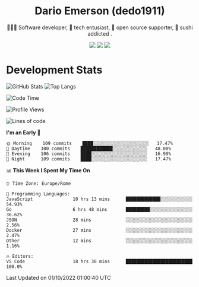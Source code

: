 <div align="center">
  
# Dario Emerson (dedo1911)
👨🏼‍💻 Software developer, 🔧 tech entusiast, 🙌 open source supporter, 🍣 sushi addicted .

[![](https://img.shields.io/badge/-Linkedin-informational?style=for-the-badge&logo=linkedin&logoColor=white&color=2867B2)](http://linkedin.com/in/dedo1911)
[![](https://img.shields.io/badge/-Telegram-informational?style=for-the-badge&logo=telegram&logoColor=white&color=0088cc)](https://t.me/dedo1911)
[![](https://img.shields.io/badge/-Facebook-informational?style=for-the-badge&logo=facebook&logoColor=white&color=3b5998)](https://fb.com/dedo1911)

</div>

# Development Stats

![GitHub Stats](https://github-readme-stats.vercel.app/api?username=dedo1911&hide=&count_private=true&title_color=84cc16&text_color=ffffff&icon_color=84cc16&bg_color=1c1917&hide_border=true&border_radius=0&show_icons=true)
![Top Langs](https://github-readme-stats.vercel.app/api/top-langs/?username=dedo1911&theme=chartreuse-dark&layout=compact)

<!--START_SECTION:waka-->
![Code Time](http://img.shields.io/badge/Code%20Time-985%20hrs%2034%20mins-blue)

![Profile Views](http://img.shields.io/badge/Profile%20Views-0-blue)

![Lines of code](https://img.shields.io/badge/From%20Hello%20World%20I%27ve%20Written-60%20Thousand%20lines%20of%20code-blue)

**I'm an Early 🐤** 

```text
🌞 Morning    109 commits    ████░░░░░░░░░░░░░░░░░░░░░   17.47% 
🌆 Daytime    300 commits    ████████████░░░░░░░░░░░░░   48.08% 
🌃 Evening    106 commits    ████░░░░░░░░░░░░░░░░░░░░░   16.99% 
🌙 Night      109 commits    ████░░░░░░░░░░░░░░░░░░░░░   17.47%

```


📊 **This Week I Spent My Time On** 

```text
⌚︎ Time Zone: Europe/Rome

💬 Programming Languages: 
JavaScript               10 hrs 13 mins      █████████████░░░░░░░░░░░░   54.93% 
Go                       6 hrs 48 mins       █████████░░░░░░░░░░░░░░░░   36.62% 
JSON                     28 mins             ░░░░░░░░░░░░░░░░░░░░░░░░░   2.56% 
Docker                   27 mins             ░░░░░░░░░░░░░░░░░░░░░░░░░   2.47% 
Other                    12 mins             ░░░░░░░░░░░░░░░░░░░░░░░░░   1.16%

🔥 Editors: 
VS Code                  18 hrs 36 mins      █████████████████████████   100.0%

```


 Last Updated on 01/10/2022 01:00:40 UTC
<!--END_SECTION:waka-->

<!--
**dedo1911/dedo1911** is a ✨ _special_ ✨ repository because its `README.md` (this file) appears on your GitHub profile.

Here are some ideas to get you started:

- 🔭 I’m currently working on ...
- 🌱 I’m currently learning ...
- 👯 I’m looking to collaborate on ...
- 🤔 I’m looking for help with ...
- 💬 Ask me about ...
- 📫 How to reach me: ...
- 😄 Pronouns: ...
- ⚡ Fun fact: ...
-->
